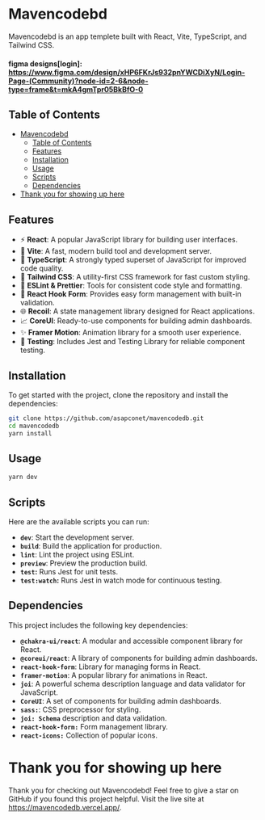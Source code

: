 # Mavencodebd

Mavencodebd is an app templete built with React, Vite, TypeScript, and Tailwind CSS.


#### figma designs[login]: https://www.figma.com/design/xHP6FKrJs932pnYWCDiXyN/Login-Page-(Community)?node-id=2-6&node-type=frame&t=mkA4gmTpr05BkBfO-0  

## Table of Contents

- [Mavencodebd](#mavencodebd)
  - [Table of Contents](#table-of-contents)
  - [Features](#features)
  - [Installation](#installation)
  - [Usage](#usage)
  - [Scripts](#scripts)
  - [Dependencies](#dependencies)
- [Thank you for showing up here](#thank-you-for-showing-up-here)

## Features

- ⚡️ **React**: A popular JavaScript library for building user interfaces.
- 🚀 **Vite**: A fast, modern build tool and development server.
- 🦾 **TypeScript**: A strongly typed superset of JavaScript for improved code quality.
- 🎨 **Tailwind CSS**: A utility-first CSS framework for fast custom styling.
- 💄 **ESLint & Prettier**: Tools for consistent code style and formatting.
- 🚨 **React Hook Form**: Provides easy form management with built-in validation.
- 🌐 **Recoil**: A state management library designed for React applications.
- 📈 **CoreUI**: Ready-to-use components for building admin dashboards.
- ✨ **Framer Motion**: Animation library for a smooth user experience.
- 🧪 **Testing**: Includes Jest and Testing Library for reliable component testing.
## Installation

To get started with the project, clone the repository and install the dependencies:

```bash
git clone https://github.com/asapconet/mavencodedb.git
cd mavencodedb
yarn install
```

## Usage

```bash
yarn dev
```

## Scripts

Here are the available scripts you can run:

- **`dev`**: Start the development server.
- **`build`**: Build the application for production.
- **`lint`**: Lint the project using ESLint.
- **`preview`**: Preview the production build.
- **`test`:** Runs Jest for unit tests.
- **`test:watch`:** Runs Jest in watch mode for continuous testing.

## Dependencies

This project includes the following key dependencies:

- **`@chakra-ui/react`**: A modular and accessible component library for React.
- **`@coreui/react`**: A library of components for building admin dashboards.
- **`react-hook-form`**: Library for managing forms in React.
- **`framer-motion`**: A popular library for animations in React.
- **`joi`**: A powerful schema description language and data validator for JavaScript.
- **`CoreUI`**: A set of components for building admin dashboards.
- **`sass:`**:  CSS preprocessor for styling.
- **`joi: Schema`** description and data validation.
- **`react-hook-form:`** Form management library.
- **`react-icons:`** Collection of popular icons.

# Thank you for showing up here

Thank you for checking out Mavencodebd! Feel free to give a star on GitHub if you found this project helpful. Visit the live site at https://mavencodedb.vercel.app/.